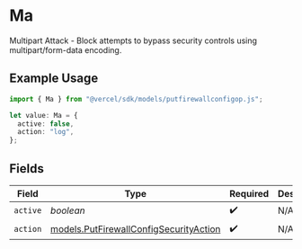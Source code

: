 # Ma

Multipart Attack - Block attempts to bypass security controls using multipart/form-data encoding.

## Example Usage

```typescript
import { Ma } from "@vercel/sdk/models/putfirewallconfigop.js";

let value: Ma = {
  active: false,
  action: "log",
};
```

## Fields

| Field                                                                                  | Type                                                                                   | Required                                                                               | Description                                                                            |
| -------------------------------------------------------------------------------------- | -------------------------------------------------------------------------------------- | -------------------------------------------------------------------------------------- | -------------------------------------------------------------------------------------- |
| `active`                                                                               | *boolean*                                                                              | :heavy_check_mark:                                                                     | N/A                                                                                    |
| `action`                                                                               | [models.PutFirewallConfigSecurityAction](../models/putfirewallconfigsecurityaction.md) | :heavy_check_mark:                                                                     | N/A                                                                                    |